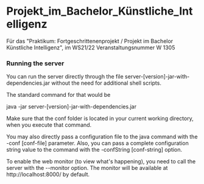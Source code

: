 # Projekt_im_Bachelor_Künstliche_Intelligenz

Für das "Praktikum: Fortgeschrittenenprojekt / Projekt im Bachelor Künstliche Intelligenz", im WS21/22
Veranstaltungsnummer 	W 1305


### Running the server

You can run the server directly through the file server-[version]-jar-with-dependencies.jar without the need for additional shell scripts.

The standard command for that would be

java -jar server-[version]-jar-with-dependencies.jar

Make sure that the conf folder is located in your current working directory, when you execute that command.

You may also directly pass a configuration file to the java command with the -conf [conf-file] parameter. Also, you can pass a complete configuration string value to the command with the -confString [conf-string] option.

To enable the web monitor (to view what's happening), you need to call the server with the --monitor option. The monitor will be available at http://localhost:8000/ by default.

